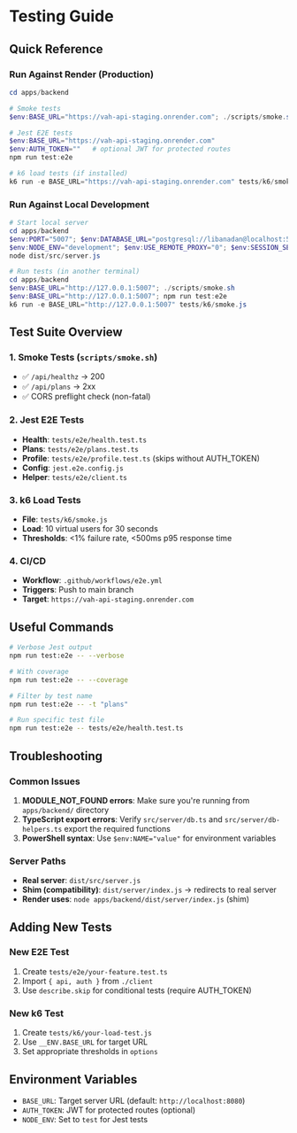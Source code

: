 # Testing Guide

## Quick Reference

### Run Against Render (Production)
```powershell
cd apps/backend

# Smoke tests
$env:BASE_URL="https://vah-api-staging.onrender.com"; ./scripts/smoke.sh

# Jest E2E tests
$env:BASE_URL="https://vah-api-staging.onrender.com"
$env:AUTH_TOKEN=""   # optional JWT for protected routes
npm run test:e2e

# k6 load tests (if installed)
k6 run -e BASE_URL="https://vah-api-staging.onrender.com" tests/k6/smoke.js
```

### Run Against Local Development
```powershell
# Start local server
cd apps/backend
$env:PORT="5007"; $env:DATABASE_URL="postgresql://libanadan@localhost:5432/test?sslmode=disable"; `
$env:NODE_ENV="development"; $env:USE_REMOTE_PROXY="0"; $env:SESSION_SECRET="your-local-secret"; ` # pragma: allowlist secret
node dist/src/server.js

# Run tests (in another terminal)
cd apps/backend
$env:BASE_URL="http://127.0.0.1:5007"; ./scripts/smoke.sh
$env:BASE_URL="http://127.0.0.1:5007"; npm run test:e2e
k6 run -e BASE_URL="http://127.0.0.1:5007" tests/k6/smoke.js
```

## Test Suite Overview

### 1. Smoke Tests (`scripts/smoke.sh`)
- ✅ `/api/healthz` → 200
- ✅ `/api/plans` → 2xx
- ✅ CORS preflight check (non-fatal)

### 2. Jest E2E Tests
- **Health**: `tests/e2e/health.test.ts`
- **Plans**: `tests/e2e/plans.test.ts` 
- **Profile**: `tests/e2e/profile.test.ts` (skips without AUTH_TOKEN)
- **Config**: `jest.e2e.config.js`
- **Helper**: `tests/e2e/client.ts`

### 3. k6 Load Tests
- **File**: `tests/k6/smoke.js`
- **Load**: 10 virtual users for 30 seconds
- **Thresholds**: <1% failure rate, <500ms p95 response time

### 4. CI/CD
- **Workflow**: `.github/workflows/e2e.yml`
- **Triggers**: Push to main branch
- **Target**: `https://vah-api-staging.onrender.com`

## Useful Commands

```bash
# Verbose Jest output
npm run test:e2e -- --verbose

# With coverage
npm run test:e2e -- --coverage

# Filter by test name
npm run test:e2e -- -t "plans"

# Run specific test file
npm run test:e2e -- tests/e2e/health.test.ts
```

## Troubleshooting

### Common Issues

1. **MODULE_NOT_FOUND errors**: Make sure you're running from `apps/backend/` directory
2. **TypeScript export errors**: Verify `src/server/db.ts` and `src/server/db-helpers.ts` export the required functions
3. **PowerShell syntax**: Use `$env:NAME="value"` for environment variables

### Server Paths
- **Real server**: `dist/src/server.js`
- **Shim (compatibility)**: `dist/server/index.js` → redirects to real server
- **Render uses**: `node apps/backend/dist/server/index.js` (shim)

## Adding New Tests

### New E2E Test
1. Create `tests/e2e/your-feature.test.ts`
2. Import `{ api, auth }` from `./client`
3. Use `describe.skip` for conditional tests (require AUTH_TOKEN)

### New k6 Test
1. Create `tests/k6/your-load-test.js`
2. Use `__ENV.BASE_URL` for target URL
3. Set appropriate thresholds in `options`

## Environment Variables

- `BASE_URL`: Target server URL (default: `http://localhost:8080`)
- `AUTH_TOKEN`: JWT for protected routes (optional)
- `NODE_ENV`: Set to `test` for Jest tests
